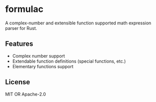 # formulac

A complex-number and extensible function supported math expression parser for Rust.

## Features

- Complex number support
- Extendable function definitions (special functions, etc.)
- Elementary functions support

## License

MIT OR Apache-2.0
